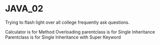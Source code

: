 # JAVA_02
Trying to flash light over all college frequently ask questions. 


Calculator is for Method Overloading
parentclass is for Single Inheritance
Parentclass is for Single Inheritance with Super Keyword

